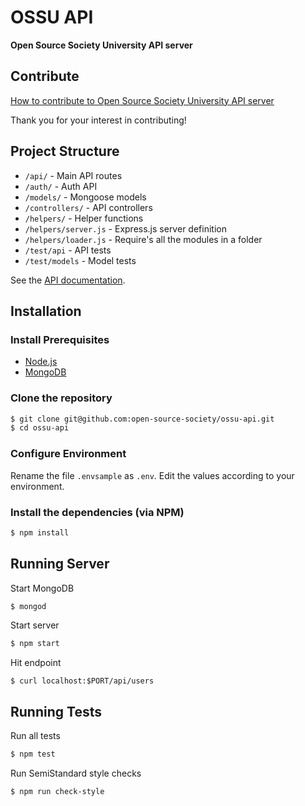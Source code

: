 # OSSU API

**Open Source Society University API server**

## Contribute

[How to contribute to Open Source Society University API server](https://github.com/open-source-society/ossu-api/blob/master/CONTRIBUTING.md)

Thank you for your interest in contributing!

## Project Structure

* `/api/` - Main API routes
* `/auth/` - Auth API
* `/models/` - Mongoose models
* `/controllers/` - API controllers
* `/helpers/` - Helper functions
* `/helpers/server.js` - Express.js server definition
* `/helpers/loader.js` - Require's all the modules in a folder
* `/test/api` - API tests
* `/test/models` - Model tests

See the [API documentation](http://open-source-society.github.io/ossu-api/docs/index.html).

## Installation

### Install Prerequisites
* [Node.js](https://nodejs.org/en/download/)
* [MongoDB](https://www.mongodb.org/downloads#production)

### Clone the repository
```bash
$ git clone git@github.com:open-source-society/ossu-api.git
$ cd ossu-api
```

### Configure Environment
Rename the file `.envsample` as `.env`. Edit the values according to your environment.

### Install the dependencies (via NPM)
```bash
$ npm install
```

## Running Server
Start MongoDB
```bash
$ mongod
```

Start server
```bash
$ npm start
```

Hit endpoint
```
$ curl localhost:$PORT/api/users
```

## Running Tests
Run all tests
```bash
$ npm test
```

Run SemiStandard style checks
```bash
$ npm run check-style
```
